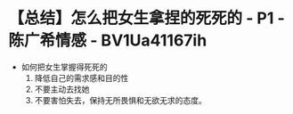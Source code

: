 # 【总结】怎么把女生拿捏的死死的 - P1 - 陈广希情感 - BV1Ua41167ih

-   如何把女生掌握得死死的
    1.  降低自己的需求感和目的性
    2.  不要主动去找她
    3.  不要害怕失去，保持无所畏惧和无欲无求的态度。
